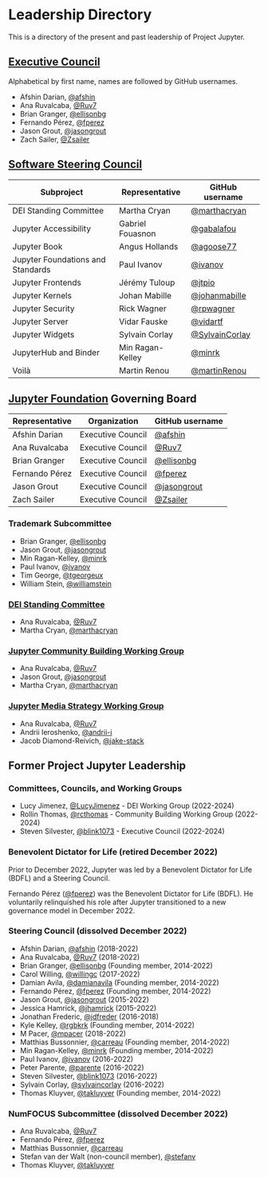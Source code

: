 # Leadership Directory

This is a directory of the present and past leadership of Project Jupyter.
## [Executive Council](executive_council.md)

Alphabetical by first name, names are followed by GitHub usernames.

- Afshin Darian, [@afshin](https://github.com/afshin)
- Ana Ruvalcaba, [@Ruv7](https://github.com/Ruv7)
- Brian Granger, [@ellisonbg](https://github.com/ellisonbg)
- Fernando Pérez, [@fperez](https://github.com/fperez)
- Jason Grout, [@jasongrout](https://github.com/jasongrout)
- Zach Sailer, [@Zsailer](https://github.com/zsailer)

## [Software Steering Council](software_steering_council.md)

| Subproject | Representative | GitHub username |
| ---------- | -------------- | --------------- |
| DEI Standing Committee | Martha Cryan | [@marthacryan](https://github.com/marthacryan) |
| Jupyter Accessibility | Gabriel Fouasnon | [@gabalafou](https://github.com/gabalafou) |
| Jupyter Book | Angus Hollands | [@agoose77](https://github.com/agoose77) |
| Jupyter Foundations and Standards | Paul Ivanov | [@ivanov](https://github.com/ivanov) |
| Jupyter Frontends | Jérémy Tuloup | [@jtpio](https://github.com/jtpio) |
| Jupyter Kernels | Johan Mabille | [@johanmabille](https://github.com/johanmabille) |
| Jupyter Security | Rick Wagner | [@rpwagner](https://github.com/rpwagner) |
| Jupyter Server | Vidar Fauske | [@vidartf](https://github.com/vidartf) |
| Jupyter Widgets | Sylvain Corlay | [@SylvainCorlay](https://github.com/SylvainCorlay) |
| JupyterHub and Binder | Min Ragan-Kelley | [@minrk](https://github.com/minrk) |
| Voilà | Martin Renou | [@martinRenou](https://github.com/martinRenou) |

## [Jupyter Foundation](jupyter_foundation.md) Governing Board

| Representative | Organization | GitHub username |
| -------------- | ------------ | --------------- |
| Afshin Darian | Executive Council | [@afshin](https://github.com/afshin) |
| Ana Ruvalcaba | Executive Council | [@Ruv7](https://github.com/Ruv7) |
| Brian Granger | Executive Council | [@ellisonbg](https://github.com/ellisonbg) |
| Fernando Pérez | Executive Council | [@fperez](https://github.com/fperez) |
| Jason Grout | Executive Council | [@jasongrout](https://github.com/jasongrout) |
| Zach Sailer | Executive Council | [@Zsailer](https://github.com/zsailer) |


### Trademark Subcommittee

- Brian Granger, [@ellisonbg](https://github.com/ellisonbg)
- Jason Grout, [@jasongrout](https://github.com/jasongrout)
- Min Ragan-Kelley, [@minrk](https://github.com/minrk)
- Paul Ivanov, [@ivanov](https://github.com/ivanov)
- Tim George, [@tgeorgeux](https://github.com/tgeorgeux)
- William Stein, [@williamstein](https://github.com/williamstein)

### [DEI Standing Committee](charters/DeiCharter.md)

- Ana Ruvalcaba, [@Ruv7](https://github.com/Ruv7)
- Martha Cryan, [@marthacryan](https://github.com/marthacryan)

### [Jupyter Community Building Working Group](communitybuildingworkinggroup.md)

- Ana Ruvalcaba, [@Ruv7](https://github.com/Ruv7)
- Jason Grout, [@jasongrout](https://github.com/jasongrout)
- Martha Cryan, [@marthacryan](https://github.com/marthacryan)

### [Jupyter Media Strategy Working Group](charters/MediaStrategyCharter.md)

- Ana Ruvalcaba, [@Ruv7](https://github.com/Ruv7)
- Andrii Ieroshenko, [@andrii-i](https://github.com/andrii-i)
- Jacob Diamond-Reivich, [@jake-stack](https://github.com/jake-stack)

## Former Project Jupyter Leadership

### Committees, Councils, and Working Groups
- Lucy Jimenez, [@LucyJimenez](https://github.com/LucyJimenez) - DEI Working Group (2022-2024)
- Rollin Thomas, [@rcthomas](https://github.com/rcthomas) - Community Building Working Group (2022-2024)
- Steven Silvester, [@blink1073](https://github.com/blink1073) - Executive Council (2022-2024)

### Benevolent Dictator for Life (retired December 2022)

Prior to December 2022, Jupyter was led by a Benevolent Dictator for Life (BDFL)
and a Steering Council.

Fernando Pérez ([@fperez](https://github.com/fperez)) was the Benevolent Dictator for Life (BDFL). He
voluntarily relinquished his role after Jupyter transitioned to a new governance model in December 2022.

### Steering Council (dissolved December 2022)

- Afshin Darian, [@afshin](https://github.com/afshin) (2018-2022)
- Ana Ruvalcaba, [@Ruv7](https://github.com/Ruv7) (2018-2022)
- Brian Granger, [@ellisonbg](https://github.com/ellisonbg) (Founding member, 2014-2022)
- Carol Willing, [@willingc](https://github.com/willingc) (2017-2022)
- Damian Avila, [@damianavila](https://github.com/damianavila) (Founding member, 2014-2022)
- Fernando Pérez, [@fperez](https://github.com/fperez) (Founding member, 2014-2022)
- Jason Grout, [@jasongrout](https://github.com/jasongrout) (2015-2022)
- Jessica Hamrick, [@jhamrick](https://github.com/jhamrick) (2015-2022)
- Jonathan Frederic, [@jdfreder](https://github.com/jdfreder) (2016-2018)
- Kyle Kelley, [@rgbkrk](https://github.com/rgbkrk) (Founding member, 2014-2022)
- M Pacer, [@mpacer](https://github.com/mpacer) (2018-2022)
- Matthias Bussonnier, [@carreau](https://github.com/carreau) (Founding member, 2014-2022)
- Min Ragan-Kelley, [@minrk](https://github.com/minrk) (Founding member, 2014-2022)
- Paul Ivanov, [@ivanov](https://github.com/ivanov) (2016-2022)
- Peter Parente, [@parente](https://github.com/parente) (2016-2022)
- Steven Silvester, [@blink1073](https://github.com/blink1073) (2016-2022)
- Sylvain Corlay, [@sylvaincorlay](https://github.com/sylvaincorlay) (2016-2022)
- Thomas Kluyver, [@takluyver](https://github.com/takluyver) (Founding member, 2014-2022)

### NumFOCUS Subcommittee (dissolved December 2022)

- Ana Ruvalcaba, [@Ruv7](https://github.com/Ruv7)
- Fernando Pérez, [@fperez](https://github.com/fperez)
- Matthias Bussonnier, [@carreau](https://github.com/carreau)
- Stefan van der Walt (non-council member), [@stefanv](https://github.com/stefanv)
- Thomas Kluyver, [@takluyver](https://github.com/takluyver)
